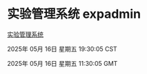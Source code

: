 # 实验管理系统 expadmin
[实验管理系统](http://219.139.196.10:56808/expadmin-782313d2-e1b1-4ea7-932e-3a55e6a1a4d0/)

2025年 05月 16日 星期五 19:30:05 CST

2025年 05月 16日 星期五 11:30:05 GMT

